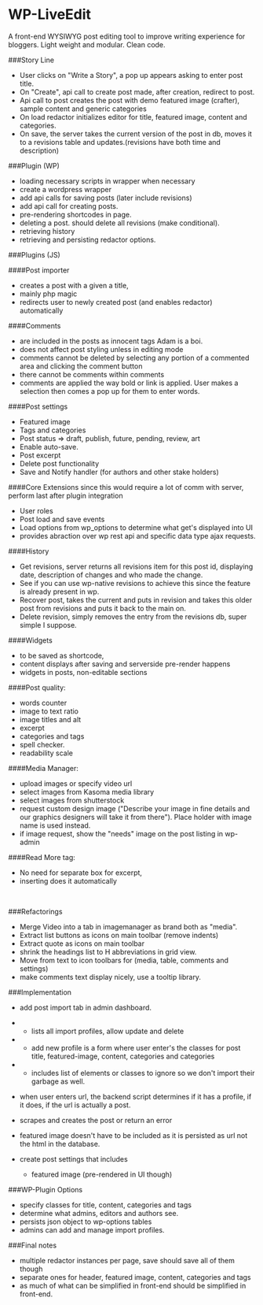 # WP-LiveEdit

A front-end WYSIWYG post editing tool to improve writing experience for bloggers.
Light weight and modular. Clean code.


###Story Line
* User clicks on "Write a Story", a pop up appears asking to enter post title.
* On "Create", api call to create post made, after creation, redirect to post.
* Api call to post creates the post with demo featured image (crafter), sample content and generic categories
* On load redactor initializes editor for title, featured image, content and categories. 
* On save, the server takes the current version of the post in db, moves it to a revisions table and updates.(revisions have both time and description)

###Plugin (WP)
* loading necessary scripts in wrapper when necessary
* create a wordpress wrapper
* add api calls for saving posts (later include revisions)
* add api call for creating posts.
* pre-rendering shortcodes in page.
* deleting a post. should delete all revisions (make conditional).
* retrieving history
* retrieving and persisting redactor options.

###Plugins (JS)

####Post importer 
- creates a post with a given a title,
- mainly php magic
- redirects user to newly created post (and enables redactor) automatically

####Comments
- are included in the posts as innocent tags <comment title="boy is misspelled">Adam is a boi</comment>.
- does not affect post styling unless in editing mode
- comments cannot be deleted by selecting any portion of a commented area and clicking the comment button
- there cannot be comments within comments 
- comments are applied the way bold or link is applied. User makes a selection then comes a pop up for them to enter words.

####Post settings
- Featured image
- Tags and categories
- Post status => draft, publish, future, pending, review, art
- Enable auto-save.
- Post excerpt
- Delete post functionality
- Save and Notify handler (for authors and other stake holders)

####Core Extensions
since this would require a lot of comm with server, perform last after plugin integration
- User roles
- Post load and save events
- Load options from wp_options to determine what get's displayed into UI
- provides abraction over wp rest api and specific data type ajax requests.
	
####History
- Get revisions, server returns all revisions item for this post id, displaying date, description of changes and who made the change.
- See if you can use wp-native revisions to achieve this since the feature is already present in wp.
- Recover post, takes the current and puts in revision and takes this older post from revisions and puts it back to the main on.
- Delete revision, simply removes the entry from the revisions db, super simple I suppose.

####Widgets 
- to be saved as shortcode, 
- content displays after saving and serverside pre-render happens
- widgets in posts, non-editable sections
	
####Post quality:
- words counter
- image to text ratio
- image titles and alt
- excerpt
- categories and tags
- spell checker.
- readability scale

####Media Manager:
- upload images or specify video url
- select images from Kasoma media library
- select images from shutterstock
- request custom design image ("Describe your image in fine details and our graphics designers will take it from there"). Place holder with image name is used instead.
- if image request, show the "needs" image on the post listing in wp-admin

####Read More tag:
- No need for separate box for excerpt,
- inserting <!--more Read More--> does it automatically


&nbsp;
	
###Refactorings
* Merge Video into a tab in imagemanager as brand both as "media".
* Extract list buttons as icons on main toolbar (remove indents)
* Extract quote as icons on main toolbar
* shrink the headings list to H abbreviations in grid view.
* Move from text to icon toolbars for (media, table, comments and settings)
* make comments text display nicely, use a tooltip library.


###Implementation
* add post import tab in admin dashboard.
* 	- lists all import profiles, allow update and delete
*	- add new profile is a form where user enter's the classes for post title, featured-image,  content, categories and categories
*	- includes list of elements or classes to ignore so we don't import their garbage as well.
* when user enters url, the backend script determines if it has a profile, if it does, if the url is actually a post.
* scrapes and creates the post or return an error

* featured image doesn't have to be included as it is persisted as url not the html in the database.
* create post settings that includes
	- featured image (pre-rendered in UI though)
	
###WP-Plugin Options
* specify  classes for title, content, categories and tags 
* determine what admins, editors and authors see.
* persists json object to wp-options tables
* admins can add and manage import profiles.

###Final notes
* multiple redactor instances per page, save should save all of them though
* separate ones for header, featured image, content, categories and tags
* as much of what can be simplified in front-end should be simplified in front-end.
